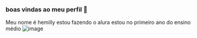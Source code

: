### boas vindas ao meu perfil 🩷
Meu nome é hemilly 
estou fazendo o alura
estou no primeiro ano do ensino médio
![image](https://github.com/user-attachments/assets/ceaded50-2332-416c-8000-6acfc778dcca)
